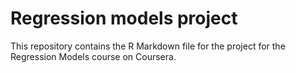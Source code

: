 Regression models project
==========================================

This repository contains the R Markdown file for the project for the Regression Models course on Coursera.